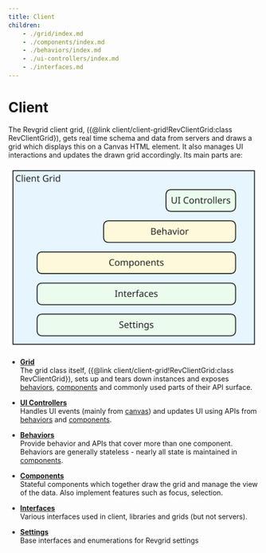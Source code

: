 ```yaml
---
title: Client
children:
    - ./grid/index.md
    - ./components/index.md
    - ./behaviors/index.md
    - ./ui-controllers/index.md
    - ./interfaces.md
---
```


# Client

The Revgrid client grid, ({@link client/client-grid!RevClientGrid:class RevClientGrid}), gets real time schema and data from servers and draws a grid which displays this on a Canvas HTML element. It also manages UI interactions and updates the drawn grid accordingly.  Its main parts are:

![Client grid](client-grid.excalidraw.svg)

* **[Grid](./grid/index.md)**\
The grid class itself, ({@link client/client-grid!RevClientGrid:class RevClientGrid}), sets up and tears down instances and exposes [behaviors](./behaviors/index.md), [components](./components/index.md) and commonly used parts of their API surface.

* **[UI Controllers](./ui-controllers/index.md)**\
Handles UI events (mainly from [canvas](./components/canvas/index.md)) and updates UI using APIs from [behaviors](./behaviors/index.md) and [components](./components/index.md).

* **[Behaviors](./behaviors/index.md)**\
Provide behavior and APIs that cover more than one component.  Behaviors are generally stateless - nearly all state is maintained in [components](./components/index.md).

* **[Components](./components/index.md)**\
Stateful components which together draw the grid and manage the view of the data. Also implement features such as focus, selection.

* **[Interfaces](./interfaces.md)**\
Various interfaces used in client, libraries and grids (but not servers).

* **[Settings](../settings/client/index.md)**\
Base interfaces and enumerations for Revgrid settings
